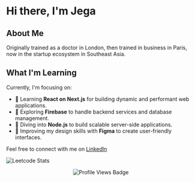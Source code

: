 # Hi there, I'm Jega

## About Me
Originally trained as a doctor in London, then trained in business in Paris, now in the startup ecosystem in Southeast Asia.

## What I'm Learning
Currently, I'm focusing on:
- 🌱 Learning **React on Next.js** for building dynamic and performant web applications.
- 🌱 Exploring **Firebase** to handle backend services and database management.
- 🌱 Diving into **Node.js** to build scalable server-side applications.
- 🌱 Improving my design skills with **Figma** to create user-friendly interfaces.

Feel free to connect with me on [LinkedIn](https://www.linkedin.com/in/pradeebajega/)


  ![Leetcode Stats](https://leetcard.jacoblin.cool/jiggaman3)

<div id="badges" align="center">
  <img src="https://komarev.com/ghpvc/?username=lankan01&style=flat-square&color=blue" alt="Profile Views Badge"/>
</div>
